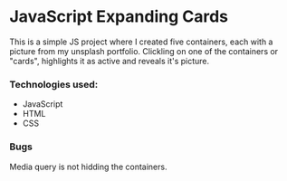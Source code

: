 # JavaScript Expanding Cards

This is a simple JS project where I created five containers, each with a picture from my unsplash portfolio. Clickling on one of the containers or "cards", highlights it as active and reveals it's picture.

### Technologies used:
* JavaScript
* HTML
* CSS

### Bugs
Media query is not hidding the containers.
